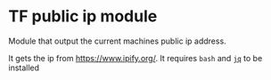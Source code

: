 # TF public ip module


Module that output the current machines public ip address. 

It gets the ip from https://www.ipify.org/. It requires `bash` and [`jq`](https://stedolan.github.io/jq/) to be installed
